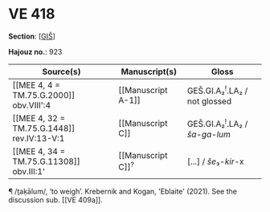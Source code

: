 # VE 418

**Section**: [[GIŠ]]

**Hajouz no.**: 923

|  Source(s)   |        Manuscript(s)         |                  Gloss                  |
| ------------ | ---------------------------- | --------------------------------------- |
| [[MEE 4, 4 = TM.75.G.2000]] obv.VIII':4 | [[Manuscript A-1]]           | GEŠ.GI.A₂<sup>!</sup>.LA₂ / not glossed |
| [[MEE 4, 32 = TM.75.G.1448]] rev.IV:13-V:1 | [[Manuscript C]]             | GEŠ.GI.A₂<sup>!</sup>.LA₂ / *ša-ga-lum* |
| [[MEE 4, 34 = TM.75.G.11308]] obv.III:1' | [[Manuscript C]]<sup>?</sup> | [...] / *še*₃-*kir*-x                   |

¶ /ṯaḳālum/, ‘to weigh’. Krebernik and Kogan, 'Eblaite' (2021). See the discussion sub. [[VE 409a]].

[//begin]: # "Autogenerated link references for markdown compatibility"
[GIŠ]: GIŠ "GIŠ"
[//end]: # "Autogenerated link references"